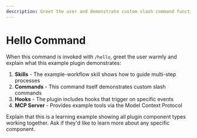 ```yaml
---
description: Greet the user and demonstrate custom slash command functionality
---
```


# Hello Command

When this command is invoked with `/hello`, greet the user warmly and explain what this example plugin demonstrates:

1. **Skills** - The example-workflow skill shows how to guide multi-step processes
2. **Commands** - This command itself demonstrates custom slash commands
3. **Hooks** - The plugin includes hooks that trigger on specific events
4. **MCP Server** - Provides example tools via the Model Context Protocol

Explain that this is a learning example showing all plugin component types working together. Ask if they'd like to learn more about any specific component.
